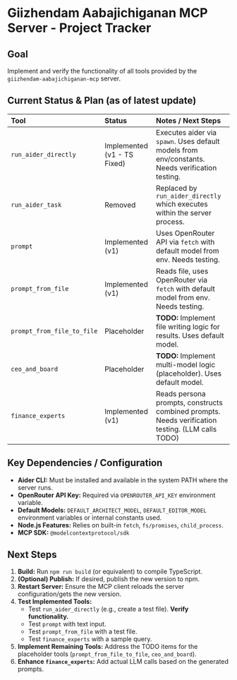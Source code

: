 # Giizhendam Aabajichiganan MCP Server - Project Tracker

## Goal
Implement and verify the functionality of all tools provided by the `giizhendam-aabajichiganan-mcp` server.

## Current Status & Plan (as of latest update)

| Tool                          | Status                     | Notes / Next Steps                                                                                    |
| :---------------------------- | :------------------------- | :---------------------------------------------------------------------------------------------------- |
| `run_aider_directly`          | Implemented (v1 - TS Fixed) | Executes aider via `spawn`. Uses default models from env/constants. Needs verification testing.        |
| `run_aider_task`              | Removed                    | Replaced by `run_aider_directly` which executes within the server process.                           |
| `prompt`                      | Implemented (v1)         | Uses OpenRouter API via `fetch` with default model from env. Needs testing.                     |
| `prompt_from_file`            | Implemented (v1)         | Reads file, uses OpenRouter via `fetch` with default model from env. Needs testing.            |
| `prompt_from_file_to_file`  | Placeholder              | **TODO:** Implement file writing logic for results. Uses default model.                           |
| `ceo_and_board`               | Placeholder              | **TODO:** Implement multi-model logic (placeholder). Uses default model.                            |
| `finance_experts`             | Implemented (v1)         | Reads persona prompts, constructs combined prompts. Needs verification testing. (LLM calls TODO) |

## Key Dependencies / Configuration

*   **Aider CLI:** Must be installed and available in the system PATH where the server runs.
*   **OpenRouter API Key:** Required via `OPENROUTER_API_KEY` environment variable.
*   **Default Models:** `DEFAULT_ARCHITECT_MODEL`, `DEFAULT_EDITOR_MODEL` environment variables or internal constants used.
*   **Node.js Features:** Relies on built-in `fetch`, `fs/promises`, `child_process`.
*   **MCP SDK:** `@modelcontextprotocol/sdk`

## Next Steps

1.  **Build:** Run `npm run build` (or equivalent) to compile TypeScript.
2.  **(Optional) Publish:** If desired, publish the new version to npm.
3.  **Restart Server:** Ensure the MCP client reloads the server configuration/gets the new version.
4.  **Test Implemented Tools:**
    *   Test `run_aider_directly` (e.g., create a test file). **Verify functionality.**
    *   Test `prompt` with text input.
    *   Test `prompt_from_file` with a test file.
    *   Test `finance_experts` with a sample query.
5.  **Implement Remaining Tools:** Address the TODO items for the placeholder tools (`prompt_from_file_to_file`, `ceo_and_board`).
6.  **Enhance `finance_experts`:** Add actual LLM calls based on the generated prompts. 